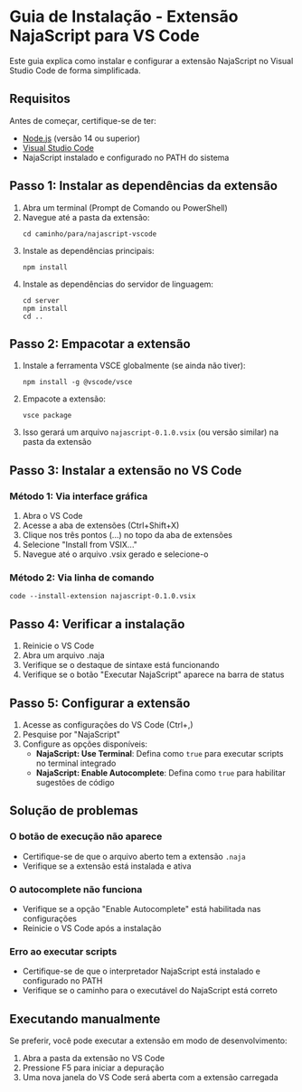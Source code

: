 # Guia de Instalação - Extensão NajaScript para VS Code

Este guia explica como instalar e configurar a extensão NajaScript no Visual Studio Code de forma simplificada.

## Requisitos

Antes de começar, certifique-se de ter:

- [Node.js](https://nodejs.org/) (versão 14 ou superior)
- [Visual Studio Code](https://code.visualstudio.com/)
- NajaScript instalado e configurado no PATH do sistema

## Passo 1: Instalar as dependências da extensão

1. Abra um terminal (Prompt de Comando ou PowerShell)
2. Navegue até a pasta da extensão:
   ```
   cd caminho/para/najascript-vscode
   ```
3. Instale as dependências principais:
   ```
   npm install
   ```
4. Instale as dependências do servidor de linguagem:
   ```
   cd server
   npm install
   cd ..
   ```

## Passo 2: Empacotar a extensão

1. Instale a ferramenta VSCE globalmente (se ainda não tiver):
   ```
   npm install -g @vscode/vsce
   ```
2. Empacote a extensão:
   ```
   vsce package
   ```
3. Isso gerará um arquivo `najascript-0.1.0.vsix` (ou versão similar) na pasta da extensão

## Passo 3: Instalar a extensão no VS Code

### Método 1: Via interface gráfica

1. Abra o VS Code
2. Acesse a aba de extensões (Ctrl+Shift+X)
3. Clique nos três pontos (...) no topo da aba de extensões
4. Selecione "Install from VSIX..."
5. Navegue até o arquivo .vsix gerado e selecione-o

### Método 2: Via linha de comando

```
code --install-extension najascript-0.1.0.vsix
```

## Passo 4: Verificar a instalação

1. Reinicie o VS Code
2. Abra um arquivo .naja
3. Verifique se o destaque de sintaxe está funcionando
4. Verifique se o botão "Executar NajaScript" aparece na barra de status

## Passo 5: Configurar a extensão

1. Acesse as configurações do VS Code (Ctrl+,)
2. Pesquise por "NajaScript"
3. Configure as opções disponíveis:
   - **NajaScript: Use Terminal**: Defina como `true` para executar scripts no terminal integrado
   - **NajaScript: Enable Autocomplete**: Defina como `true` para habilitar sugestões de código

## Solução de problemas

### O botão de execução não aparece
- Certifique-se de que o arquivo aberto tem a extensão `.naja`
- Verifique se a extensão está instalada e ativa

### O autocomplete não funciona
- Verifique se a opção "Enable Autocomplete" está habilitada nas configurações
- Reinicie o VS Code após a instalação

### Erro ao executar scripts
- Certifique-se de que o interpretador NajaScript está instalado e configurado no PATH
- Verifique se o caminho para o executável do NajaScript está correto

## Executando manualmente

Se preferir, você pode executar a extensão em modo de desenvolvimento:

1. Abra a pasta da extensão no VS Code
2. Pressione F5 para iniciar a depuração
3. Uma nova janela do VS Code será aberta com a extensão carregada 